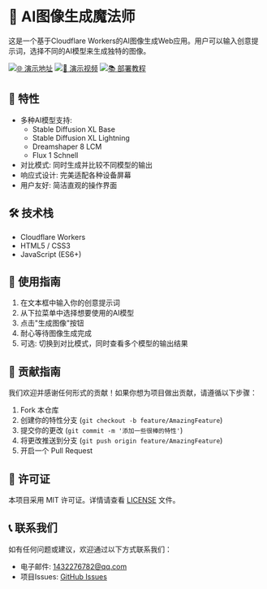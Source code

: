 # 🎨 AI图像生成魔法师

这是一个基于Cloudflare Workers的AI图像生成Web应用。用户可以输入创意提示词，选择不同的AI模型来生成独特的图像。

[![🌐 演示地址](https://img.shields.io/badge/🌐_演示地址-点击访问-blue)](https://your-demo-url.com) [![🎥 演示视频](https://img.shields.io/badge/🎥_演示视频-观看演示-red)](https://your-video-url.com) [![📚 部署教程](https://img.shields.io/badge/📚_部署教程-查看指南-green)](https://your-deployment-guide-url.com)

## 🚀 特性

- 多种AI模型支持:
  - Stable Diffusion XL Base
  - Stable Diffusion XL Lightning
  - Dreamshaper 8 LCM
  - Flux 1 Schnell
- 对比模式: 同时生成并比较不同模型的输出
- 响应式设计: 完美适配各种设备屏幕
- 用户友好: 简洁直观的操作界面

## 🛠️ 技术栈

- Cloudflare Workers
- HTML5 / CSS3
- JavaScript (ES6+)

## 📝 使用指南

1. 在文本框中输入你的创意提示词
2. 从下拉菜单中选择想要使用的AI模型
3. 点击"生成图像"按钮
4. 耐心等待图像生成完成
5. 可选: 切换到对比模式，同时查看多个模型的输出结果

## 🤝 贡献指南

我们欢迎并感谢任何形式的贡献！如果你想为项目做出贡献，请遵循以下步骤：

1. Fork 本仓库
2. 创建你的特性分支 (`git checkout -b feature/AmazingFeature`)
3. 提交你的更改 (`git commit -m '添加一些很棒的特性'`)
4. 将更改推送到分支 (`git push origin feature/AmazingFeature`)
5. 开启一个 Pull Request

## 📄 许可证

本项目采用 MIT 许可证。详情请查看 [LICENSE](LICENSE) 文件。

## 📞 联系我们

如有任何问题或建议，欢迎通过以下方式联系我们：

- 电子邮件: 1432276782@qq.com
- 项目Issues: [GitHub Issues](https://github.com/PixelPenguin01/ai-image-wizard/issues)
